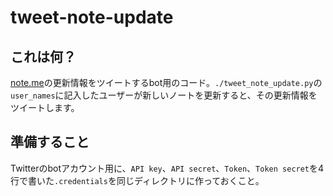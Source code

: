 # tweet-note-update

## これは何？

[note.me](note.me)の更新情報をツイートするbot用のコード。`./tweet_note_update.py`の`user_names`に記入したユーザーが新しいノートを更新すると、その更新情報をツイートします。

## 準備すること
Twitterのbotアカウント用に、`API key`、`API secret`、`Token`、`Token secret`を4行で書いた`.credentials`を同じディレクトリに作っておくこと。

